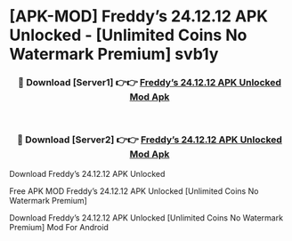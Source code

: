 # [APK-MOD] Freddy’s 24.12.12 APK Unlocked - [Unlimited Coins No Watermark Premium] svb1y



<div align="center">
<h3>🔴 Download [Server1] 👉👉 <a href="https://momento.my/?title=Freddy’s_24.12.12_APK_Unlocked">Freddy’s 24.12.12 APK Unlocked Mod Apk</a></h3><br>

<h3>🔴 Download [Server2] 👉👉 <a href="https://momento.my/?title=Freddy’s_24.12.12_APK_Unlocked">Freddy’s 24.12.12 APK Unlocked Mod Apk</a></h3>
</div>



Download Freddy’s 24.12.12 APK Unlocked 

Free APK MOD Freddy’s 24.12.12 APK Unlocked [Unlimited Coins No Watermark Premium]

Download Freddy’s 24.12.12 APK Unlocked [Unlimited Coins No Watermark Premium] Mod For Android
